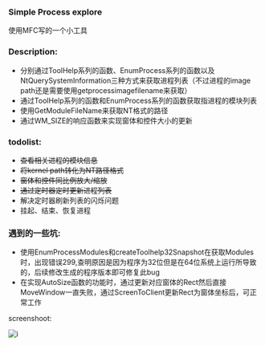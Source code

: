### Simple Process explore ###

使用MFC写的一个小工具

### Description:

- 分别通过ToolHelp系列的函数、EnumProcess系列的函数以及NtQuerySystemInformation三种方式来获取进程列表（不过进程的image path还是需要使用getprocessimagefilename来获取）
- 通过ToolHelp系列的函数和EnumProcess系列的函数获取指进程的模块列表
- 使用GetModuleFileName来获取NT格式的路径
- 通过WM_SIZE的响应函数来实现窗体和控件大小的更新

### todolist:

- <del>查看相关进程的模块信息</del>
- <del>将kernel path转化为NT路径格式</del>
- <del>窗体和控件同比例放大/缩放</del>
- <del>通过定时器定时更新进程列表</del>
- 解决定时器刷新列表的闪烁问题
- 挂起、结束、恢复进程

### 遇到的一些坑:

- 使用EnumProcessModules和createToolhelp32Snapshot在获取Modules时，出现错误299,查明原因是因为程序为32位但是在64位系统上运行所导致的，后续修改生成的程序版本即可修复此bug
- 在实现AutoSize函数的功能时，通过更新对应窗体的Rect然后直接MoveWindow一直失败，通过ScreenToClient更新Rect为窗体坐标后，可正常工作

screenshoot:

![i](https://github.com/pench3r/Program-Study/blob/master/c%2B%2B/MyFirstMFCApp/image1.png)
